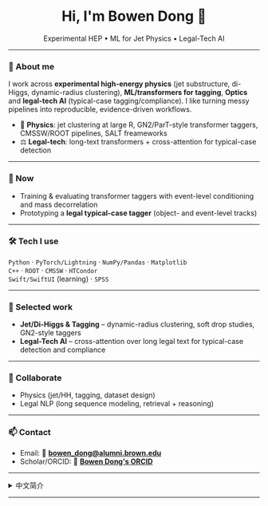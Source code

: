 <h1 align="center">Hi, I'm Bowen Dong 👋</h1>
<p align="center">
  Experimental HEP • ML for Jet Physics • Legal-Tech AI
</p>

---

### 🧭 About me
I work across **experimental high-energy physics** (jet substructure, di-Higgs, dynamic-radius clustering), **ML/transformers for tagging**, **Optics** and **legal-tech AI** (typical-case tagging/compliance). I like turning messy pipelines into reproducible, evidence-driven workflows.

- 🔬 **Physics**: jet clustering at large R, GN2/ParT-style transformer taggers, CMSSW/ROOT pipelines, SALT freameworks
- ⚖️ **Legal-tech**: long-text transformers + cross-attention for typical-case detection

---

### 🚀 Now
- Training & evaluating transformer taggers with event-level conditioning and mass decorrelation
- Prototyping a **legal typical-case tagger** (object- and event-level tracks)  

---

### 🛠 Tech I use
`Python` · `PyTorch/Lightning` · `NumPy/Pandas` · `Matplotlib`  
`C++` · `ROOT` · `CMSSW` · `HTCondor`  
`Swift/SwiftUI` (learning) · `SPSS`  

---

### 📌 Selected work
- **Jet/Di-Higgs & Tagging** – dynamic-radius clustering, soft drop studies, GN2-style taggers  
- **Legal-Tech AI** – cross-attention over long legal text for typical-case detection and compliance  
---

### 🤝 Collaborate
- Physics (jet/HH, tagging, dataset design)  
- Legal NLP (long sequence modeling, retrieval + reasoning)  

---

### 📫 Contact
- Email: 🔧 **bowen_dong@alumni.brown.edu** 
- Scholar/ORCID: 🔧 [**Bowen Dong's ORCID**](https://orcid.org/0009-0006-7642-184X)

---

<details>
<summary>中文简介</summary>

我主要做 **高能物理实验（喷注/双希格斯）**、**机器学习（Transformer喷注标注）** 与 **法律科技AI（典型案例识别）**。关注可重复、可解释、对实践有用的结果。

- 物理：大R喷注、GN2/ParT类Transformer、CMSSW/ROOT   
- 法律科技：长文本跨注意力、合规场景  

欢迎合作与交流！
</details>

---

